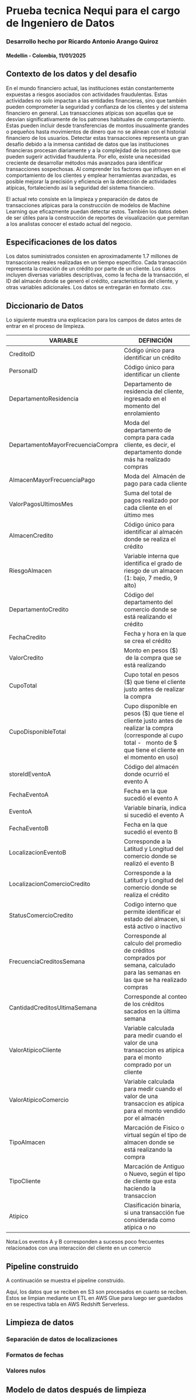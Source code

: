 
# Prueba tecnica Nequi para el cargo de Ingeniero de Datos

### Desarrollo hecho por Ricardo Antonio Arango Quiroz
#### Medellin - Colombia, 11/01/2025

## Contexto de los datos y del desafio
En el mundo financiero actual, las instituciones están constantemente expuestas a riesgos asociados con actividades fraudulentas. Estas actividades no solo impactan a las entidades financieras, sino que también pueden comprometer la seguridad y confianza de los clientes y del sistema financiero en general.
Las transacciones atípicas son aquellas que se desvían significativamente de los patrones habituales de comportamiento. Estas pueden incluir desde transferencias de montos inusualmente grandes o pequeños hasta movimientos de dinero que no se alinean con el historial financiero de los usuarios. Detectar estas transacciones representa un gran desafío debido a la inmensa cantidad de datos que las instituciones financieras procesan diariamente y a la complejidad de los patrones que pueden sugerir actividad fraudulenta.
Por ello, existe una necesidad creciente de desarrollar métodos más avanzados para identificar transacciones sospechosas. Al comprender los factores que influyen en el comportamiento de los clientes y emplear herramientas avanzadas, es posible mejorar la precisión y eficiencia en la detección de actividades atípicas, fortaleciendo así la seguridad del sistema financiero.

El actual reto consiste en la limpieza y preparación de datos de transacciones atípicas para la construcción de modelos de Machine Learning que eficazmente puedan detectar estos. También los datos deben de ser útiles para la construcción de reportes de visualización que permitan a los analistas conocer el estado actual del negocio.

## Especificaciones de los datos
Los datos suministrados consisten en aproximadamente 1.7 millones de transacciones reales realizadas en un tiempo específico. Cada transacción representa la creación de un crédito por parte de un cliente. Los datos incluyen diversas variables descriptivas, como la fecha de la transacción, el ID del almacén donde se generó el crédito, características del cliente, y otras variables adicionales. Los datos se entregarán en formato .csv.

## Diccionario de Datos
Lo siguiente muestra una explicacion para los campos de datos antes de entrar en el proceso de limpieza.

|VARIABLE|DEFINICIÓN|
|------|------|
|CreditoID|Código único para identificar un crédito|
|PersonaID|Código único para identificar un cliente|
|DepartamentoResidencia|Departamento de residencia del cliente, ingresado en el momento del enrolamiento|                         
|DepartamentoMayorFrecuenciaCompra|Moda del departamento de compra para cada cliente, es decir, el departamento donde más ha realizado compras|
|AlmacenMayorFrecuenciaPago|Moda del  Almacén de pago para cada cliente|       
|ValorPagosUltimosMes|Suma del total de pagos realizado por cada cliente en el último mes|
|AlmacenCredito|Código único para identificar al almacén donde se realiza el crédito|
|RiesgoAlmacen|Variable interna que identifica el grado de riesgo de un almacen (1: bajo, 7 medio, 9 alto)|
|DepartamentoCredito|Código del departamento del comercio donde se está realizando el crédito|
|FechaCredito|Fecha y hora en la que se crea el crédito|
|ValorCredito|Monto en pesos ($)  de la compra que se está realizando|                           
|CupoTotal|Cupo total  en pesos ($) que tiene el cliente justo antes de realizar la compra | 
|CupoDisponibleTotal|Cupo disponible en pesos ($) que tiene el cliente justo antes de realizar la compra (corresponde al cupo total -   monto de $ que tiene el cliente en el momento en uso)|
|storeIdEventoA|Código del almacén donde ocurrió el evento A|
|FechaEventoA|Fecha en la que sucedió el evento A|
|EventoA|Variable binaría, indica si sucedió el evento A|
|FechaEventoB|Fecha en la que sucedió el evento B|
|LocalizacionEventoB|Corresponde a la Latitud y Longitud del comercio donde se realizó el evento B|
|LocalizacionComercioCredito|Corresponde a la Latitud y Longitud del comercio donde se realiza el crédito|
|StatusComercioCredito|Codigo interno que permite identificar el estado del almacen, si está activo o inactivo|
|FrecuenciaCreditosSemana|Corresponde al calculo del promedio de créditos comprados por semana, calculado para las semanas en las que se ha realizado compras|
|CantidadCreditosUltimaSemana|Corresponde al conteo de los créditos sacados en la última semana|
|ValorAtipicoCliente|Variable calculada para medir cuando el valor de una transaccion es atípica para el monto comprado por un cliente|
|ValorAtipicoComercio|Variable calculada para medir cuando el valor de una transaccion es atípica para el monto vendido por el almacén|
|TipoAlmacen|Marcación de Fisico o virtual según el tipo de almacen donde se está realizando la compra|
|TipoCliente|Marcación de Antiguo o Nuevo, según el tipo de cliente que esta haciendo la transaccion|
|Atipico|Clasificación binaria, si una transacción fue considerada como atípica o no|

Nota:Los eventos A y B corresponden a sucesos poco frecuentes relacionados con una interacción del cliente en un comercio


## Pipeline construido
A continuación se muestra el pipeline construido.


Aquí, los datos que se reciben en S3 son procesados en cuanto se reciben. Estos se limpian mediante un ETL en AWS Glue para luego ser guardados en se respectiva tabla en AWS Redshift Serverless.

## Limpieza de datos
### Separación de datos de localizaciones
### Formatos de fechas
### Valores nulos


## Modelo de datos después de limpieza

## 


